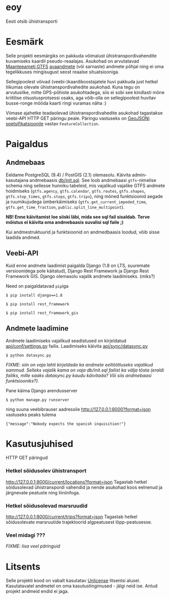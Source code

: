 # eoy
Eesti otsib ühistransporti

# Eesmärk
Selle projekti eesmärgiks on pakkuda võimalust ühistranspordivahendite 
kuvamiseks kaardil pseudo-reaalajas. Asukohad on arvutatavad [Maanteeameti GTFS](
https://transitfeeds.com/p/maanteeamet/510) [avaandmete](
https://www.mnt.ee/et/uhistransport/uhistranspordi-infosusteem) (või sarnaste) 
andmete põhjal ning ei oma tegelikkuses mingisugust seost reaalse situatsiooniga.

Sellegipoolest võivad (veebi-)kaardikoostajatele huvi pakkuda just hetkel liikumas
olevate ühistranspordivahedite asukohad. Kuna tegu on arvutuslike, mitte GPS-põhiste
asukohtadega, siis ei sobi see kindlasti mõne kriitilise otsustusprotsessi osaks,
aga võib-olla on sellegipoolest huvitav busse-ronge mööda kaarti ringi
vuramas näha :)

Viimase ajahetke teadaolevad ühistranspordivahedite asukohad tagastakse veebi-API 
HTTP GET päringu peale. Päringu vastuseks on [GeoJSONi spetsifikatsioonile](
https://datatracker.ietf.org/doc/rfc7946/) vastav `FeatureCollection`.

# Paigaldus
## Andmebaas
Eeldame PostgreSQL (9.4) / PostGIS (2.1) olemasolu. Käivita admin-kasutajana 
andmebaasis [db/init.sql](db/init.sql). See loob andmebaasi `gtfs`-nimelise 
schema ning sellesse hunniku tabeleid, mis vajalikud vajalike GTFS andmete
hoidmiseks (`gtfs.agency`, `gtfs.calendar`, `gtfs.routes`, `gtfs.shapes`, 
`gtfs.stop_times`, `gtfs.stops`, `gtfs.trips`), ning mõned funktsioonid 
aegade ja ruumikujudega ümberkäimiseks (`gtfs.get_current_impeded_time`, 
`gtfs.get_time_fraction`, `public.split_line_multipoint`). 

**NB! Enne käivitamist loe siiski läbi, mida see sql fail sisaldab. Terve
mõistus ei käivita oma andmebaasis suvalisi sql faile ;)**

Kui andmestruktuurid ja funktsioonid on andmedbaasis loodud, võib sisse
laadida andmed.

## Veebi-API
Kuid enne andmete laadimist paigalda Django (1.8 on LTS, suuremate versioonidega
pole käitatud), Django Rest Framework ja Django Rest Framework GIS. Django 
olemasolu vajalik andmete laadimiseks. (miks?) 

Need on paigaldatavad `pip`iga 

`$ pip install django==1.8`

`$ pip install rest_framework`

`$ pip install rest_framework_gis`

## Andmete laadimine
Andmete laadimiseks vajalikud seadistused on kirjeldatud 
[api/conf/settings.py](api/conf/settings.py) failis. Laadimiseks käivita 
[api/sync/datasync.py](api/sync/datasync.py) 

`$ python datasync.py`

_FIXME: siin on vaja lahti kirjeldada ka andmete eeltöötluseks vajalikud sammud.
Selleks vajalik kama on vaja db/init.sql failist ka välja tõsta (eraldi failiks,
mille saaks datasync.py kaudu käivitada? Või siis andmebaasi funktsiooniks?)._

Pane käima Django arendusserver

`$ python manage.py runserver`

ning suuna veebibrauser aadressile http://127.0.0.1:8000?format=json vastuseks 
peaks tulema

`{"message":"Nobody expects the spanish inquisition!"}`

# Kasutusjuhised
HTTP GET päringud

### Hetkel sõidusolev ühistransport 
http://127.0.0.1:8000/current/locations?format=json
Tagastab hetkel sõidusolevad ühistranspordi vahendid ja nende asukohad
koos eelnenud ja järgnevate peatuste ning liiniinfoga.

### Hetkel sõidusolevad marsruudid 
http://127.0.0.1:8000/current/trips?format=json
Tagastab hetkel sõidusolevate marsruutide trajektoorid algpeatusest 
lõpp-peatusesse.

### Veel midagi ???
_FIXME: lisa veel päringuid_


# Litsents
Selle projekti kood on vabalt kasutatav [Unlicense](http://unlicense.org) litsentsi 
alusel. Kasutatavatel andmetel on oma kasutustingimused - jälgi neid ise. Antud 
projekt andmeid endid ei jaga.
